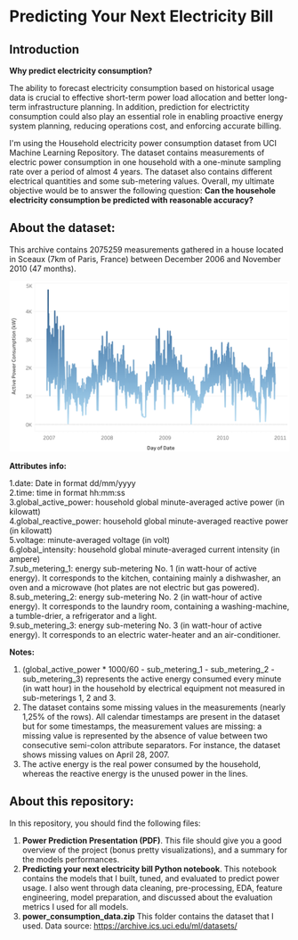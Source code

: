 # Predicting Your Next Electricity Bill 
## Introduction

**Why predict electricity consumption?**

The ability to forecast electricity consumption based on historical usage data is crucial to effective short-term power load allocation and better long-term infrastructure planning. In addition, prediction for electrictity consumption could also play an essential role in enabling proactive energy system planning, reducing operations cost, and enforcing accurate billing.

I'm using the Household electricity power consumption dataset from UCI Machine Learning Repository. The dataset contains measurements of electric power consumption in one household with a one-minute sampling rate over a period of almost 4 years. The dataset also contains different electrical quantities and some sub-metering values. Overall, my ultimate objective would be to answer the following question: **Can the househole electricity consumption be predicted with reasonable accuracy?**

## About the dataset:
This archive contains 2075259 measurements gathered in a house located in Sceaux (7km of Paris, France) between December 2006 and November 2010 (47 months).

![TS png](https://github.com/mnnguyen2/power-prediction/blob/master/power%20TS.png)

**Attributes info:** <br>

1.date: Date in format dd/mm/yyyy <br>
2.time: time in format hh:mm:ss <br>
3.global_active_power: household global minute-averaged active power (in kilowatt) <br>
4.global_reactive_power: household global minute-averaged reactive power (in kilowatt) <br>
5.voltage: minute-averaged voltage (in volt) <br>
6.global_intensity: household global minute-averaged current intensity (in ampere) <br>
7.sub_metering_1: energy sub-metering No. 1 (in watt-hour of active energy). It corresponds to the kitchen, containing mainly a dishwasher, an oven and a microwave (hot plates are not electric but gas powered). <br>
8.sub_metering_2: energy sub-metering No. 2 (in watt-hour of active energy). It corresponds to the laundry room, containing a washing-machine, a tumble-drier, a refrigerator and a light. <br>
9.sub_metering_3: energy sub-metering No. 3 (in watt-hour of active energy). It corresponds to an electric water-heater and an air-conditioner. 

**Notes:**
1. (global_active_power * 1000/60 - sub_metering_1 - sub_metering_2 - sub_metering_3) represents the active energy consumed every minute (in watt hour) in the household by electrical equipment not measured in sub-meterings 1, 2 and 3.
2. The dataset contains some missing values in the measurements (nearly 1,25% of the rows). All calendar timestamps are present in the dataset but for some timestamps, the measurement values are missing: a missing value is represented by the absence of value between two consecutive semi-colon attribute separators. For instance, the dataset shows missing values on April 28, 2007.
3. The active energy is the real power consumed by the household, whereas the reactive energy is the unused power in the lines.

## About this repository: 
In this repository, you should find the following files:
1. **Power Prediction Presentation (PDF)**. This file should give you a good overview of the project (bonus pretty visualizations), and a summary for the models performances.
2. **Predicting your next electricity bill Python notebook**. This notebook contains the models that I built, tuned, and evaluated to predict power usage. I also went through data cleaning, pre-processing, EDA, feature engineering, model preparation, and discussed about the evaluation metrics I used for all models.  
3. **power_consumption_data.zip** This folder contains the dataset that I used. Data source: https://archive.ics.uci.edu/ml/datasets/
